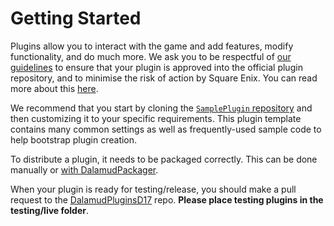 # Getting Started

Plugins allow you to interact with the game and add features, modify
functionality, and do much more. We ask you to be respectful of
[our guidelines](restrictions#what-am-i-allowed-to-do-in-my-plugin) to ensure
that your plugin is approved into the official plugin repository, and to
minimise the risk of action by Square Enix. You can read more about this
[here](restrictions#why-do-you-discourage-certain-types-of-plugins).

We recommend that you start by cloning the [`SamplePlugin`
repository][sample-plugin] and then customizing it to your specific
requirements. This plugin template contains many common settings as well as
frequently-used sample code to help bootstrap plugin creation.

To distribute a plugin, it needs to be packaged correctly. This can be done
manually or [with DalamudPackager](https://github.com/goatcorp/DalamudPackager).

When your plugin is ready for testing/release, you should make a pull request to
the [DalamudPluginsD17](https://github.com/goatcorp/DalamudPluginsD17) repo.
**Please place testing plugins in the testing/live folder**.

[sample-plugin]: https://github.com/goatcorp/SamplePlugin
